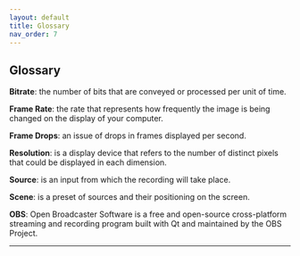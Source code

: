 ```yaml
---
layout: default
title: Glossary
nav_order: 7
---
```


## Glossary



**Bitrate**: the number of bits that are conveyed or processed per unit of time.
 
**Frame Rate**: the rate that represents how frequently the image is being changed on the display of your computer.

**Frame Drops**: an issue of drops in frames displayed per second.

**Resolution**:  is a display device that refers to the number of distinct pixels that could be displayed in each dimension. 

**Source**: is an input from which the recording will take place.

**Scene**:  is a preset of sources and their positioning on the screen.

**OBS**: Open Broadcaster Software is a free and open-source cross-platform streaming and recording program built with Qt and maintained by the OBS Project.

---

